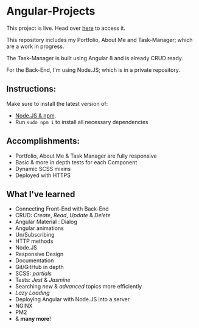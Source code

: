 # Angular-Projects

This project is live. Head over [here](https://www.adibzidan.com) to access it.

This repository includes my Portfolio, About Me and Task-Manager; which are a work in progress.

The Task-Manager is built using Angular 8 and is already CRUD ready.

For the Back-End, I'm using Node.JS; which is in a private repository.

## Instructions:

Make sure to install the latest version of:
- [Node.JS & npm](https://nodejs.org/en/).
- Run `sudo npm i` to install all necessary dependencies

## Accomplishments:

- Portfolio, About Me & Task Manager are fully responsive
- Basic & more in depth tests for each Component
- Dynamic SCSS mixins
- Deployed with HTTPS

## What I've learned

- Connecting Front-End with Back-End
- CRUD: *Create*, *Read*, *Update* & *Delete*
- Angular Material : Dialog
- Angular animations
- Un/Subscribing
- HTTP methods
- Node.JS
- Responsive Design
- Documentation
- Git/GitHub in depth
- SCSS: *partials*
- Tests: *Jest* & *Jasmine*
- Searching *new* & *advanced* topics more efficiently
- *Lazy Loading*
- Deploying Angular with Node.JS into a server
- NGINX
- PM2
- & **many more**!
